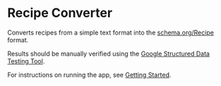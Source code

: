 # Recipe Converter

Converts recipes from a simple text format into the
[schema.org/Recipe](https://schema.org/Recipe) format.

Results should be manually verified using the
[Google Structured Data Testing Tool](https://search.google.com/structured-data/testing-tool/u/0/).

For instructions on running the app, see
[Getting Started](docs/getting-started.md).
